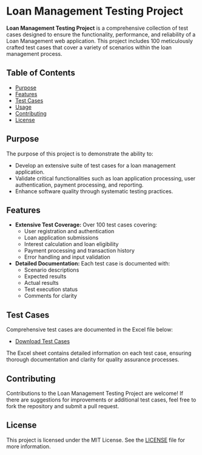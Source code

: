 # Loan Management Testing Project

**Loan Management Testing Project** is a comprehensive collection of test cases designed to ensure the functionality, performance, and reliability of a Loan Management web application. This project includes 100 meticulously crafted test cases that cover a variety of scenarios within the loan management process.

## Table of Contents
- [Purpose](#purpose)
- [Features](#features)
- [Test Cases](#test-cases)
- [Usage](#usage)
- [Contributing](#contributing)
- [License](#license)

## Purpose
The purpose of this project is to demonstrate the ability to:
- Develop an extensive suite of test cases for a loan management application.
- Validate critical functionalities such as loan application processing, user authentication, payment processing, and reporting.
- Enhance software quality through systematic testing practices.

## Features
- **Extensive Test Coverage:** Over 100 test cases covering:
  - User registration and authentication
  - Loan application submissions
  - Interest calculation and loan eligibility
  - Payment processing and transaction history
  - Error handling and input validation
- **Detailed Documentation:** Each test case is documented with:
  - Scenario descriptions
  - Expected results
  - Actual results
  - Test execution status
  - Comments for clarity

## Test Cases
Comprehensive test cases are documented in the Excel file below:
- [Download Test Cases](LoanManagement.csv)

The Excel sheet contains detailed information on each test case, ensuring thorough documentation and clarity for quality assurance processes.

## Contributing
Contributions to the Loan Management Testing Project are welcome! If there are suggestions for improvements or additional test cases, feel free to fork the repository and submit a pull request.

## License
This project is licensed under the MIT License. See the [LICENSE](LICENSE.md) file for more information.
